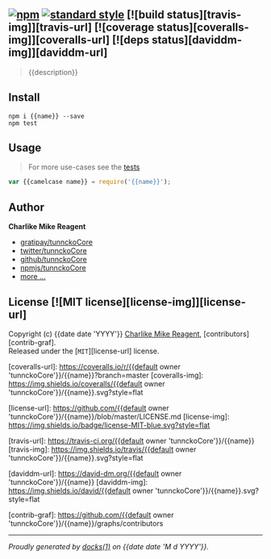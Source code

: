 ## [![npm][npmjs-img]][npmjs-url] [![standard style][standard-img]][standard-url] [![build status][travis-img]][travis-url] [![coverage status][coveralls-img]][coveralls-url] [![deps status][daviddm-img]][daviddm-url]

> {{description}}

## Install
```
npm i {{name}} --save
npm test
```


## Usage
> For more use-cases see the [tests](./test.js)

```js
var {{camelcase name}} = require('{{name}}');
```


## Author
**Charlike Mike Reagent**
+ [gratipay/tunnckoCore][author-gratipay]
+ [twitter/tunnckoCore][author-twitter]
+ [github/tunnckoCore][author-github]
+ [npmjs/tunnckoCore][author-npmjs]
+ [more ...][contrib-more]


## License [![MIT license][license-img]][license-url]
Copyright (c) {{date date 'YYYY'}} [Charlike Mike Reagent][contrib-more], [contributors][contrib-graf].  
Released under the [`MIT`][license-url] license.


[npmjs-url]: http://npm.im/{{name}}
[npmjs-img]: https://img.shields.io/npm/v/{{name}}.svg?style=flat&label={{name}}

[coveralls-url]: https://coveralls.io/r/{{default owner 'tunnckoCore'}}/{{name}}?branch=master
[coveralls-img]: https://img.shields.io/coveralls/{{default owner 'tunnckoCore'}}/{{name}}.svg?style=flat

[license-url]: https://github.com/{{default owner 'tunnckoCore'}}/{{name}}/blob/master/LICENSE.md
[license-img]: https://img.shields.io/badge/license-MIT-blue.svg?style=flat

[travis-url]: https://travis-ci.org/{{default owner 'tunnckoCore'}}/{{name}}
[travis-img]: https://img.shields.io/travis/{{default owner 'tunnckoCore'}}/{{name}}.svg?style=flat

[daviddm-url]: https://david-dm.org/{{default owner 'tunnckoCore'}}/{{name}}
[daviddm-img]: https://img.shields.io/david/{{default owner 'tunnckoCore'}}/{{name}}.svg?style=flat

[author-gratipay]: https://gratipay.com/tunnckoCore
[author-twitter]: https://twitter.com/tunnckoCore
[author-github]: https://github.com/tunnckoCore
[author-npmjs]: https://npmjs.org/~tunnckocore

[contrib-more]: http://j.mp/1stW47C
[contrib-graf]: https://github.com/{{default owner 'tunnckoCore'}}/{{name}}/graphs/contributors

[standard-url]: https://github.com/feross/standard
[standard-img]: https://img.shields.io/badge/code%20style-standard-brightgreen.svg?style=flat

***

_Proudly generated by [docks(1)](https://github.com/tunnckoCore/docks) on {{date date 'M d YYYY'}}._